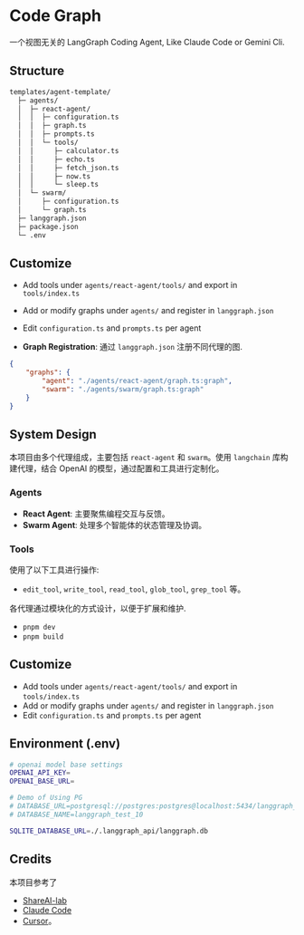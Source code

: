 # Code Graph

一个视图无关的 LangGraph Coding Agent, Like Claude Code or Gemini Cli.

## Structure

```txt
templates/agent-template/
  ├─ agents/
  │  ├─ react-agent/
  │  │  ├─ configuration.ts
  │  │  ├─ graph.ts
  │  │  ├─ prompts.ts
  │  │  └─ tools/
  │  │     ├─ calculator.ts
  │  │     ├─ echo.ts
  │  │     ├─ fetch_json.ts
  │  │     ├─ now.ts
  │  │     └─ sleep.ts
  │  └─ swarm/
  │     ├─ configuration.ts
  │     └─ graph.ts
  ├─ langgraph.json
  ├─ package.json
  └─ .env
```

## Customize

-   Add tools under `agents/react-agent/tools/` and export in `tools/index.ts`
-   Add or modify graphs under `agents/` and register in `langgraph.json`
-   Edit `configuration.ts` and `prompts.ts` per agent

-   **Graph Registration**: 通过 `langgraph.json` 注册不同代理的图.

```json
{
    "graphs": {
        "agent": "./agents/react-agent/graph.ts:graph",
        "swarm": "./agents/swarm/graph.ts:graph"
    }
}
```

## System Design

本项目由多个代理组成，主要包括 `react-agent` 和 `swarm`。使用 `langchain` 库构建代理，结合 OpenAI 的模型，通过配置和工具进行定制化。

### Agents

- **React Agent**: 主要聚焦编程交互与反馈。
- **Swarm Agent**: 处理多个智能体的状态管理及协调。

### Tools

使用了以下工具进行操作:
- `edit_tool`, `write_tool`, `read_tool`, `glob_tool`, `grep_tool` 等。

各代理通过模块化的方式设计，以便于扩展和维护.

-   `pnpm dev`
-   `pnpm build`

## Customize

-   Add tools under `agents/react-agent/tools/` and export in `tools/index.ts`
-   Add or modify graphs under `agents/` and register in `langgraph.json`
-   Edit `configuration.ts` and `prompts.ts` per agent

## Environment (.env)

```sh
# openai model base settings
OPENAI_API_KEY=
OPENAI_BASE_URL=

# Demo of Using PG
# DATABASE_URL=postgresql://postgres:postgres@localhost:5434/langgraph_test_10?sslmode=require
# DATABASE_NAME=langgraph_test_10

SQLITE_DATABASE_URL=./.langgraph_api/langgraph.db
```

## Credits

本项目参考了

-   [ShareAI-lab](https://github.com/shareAI-lab)
-   [Claude Code](https://docs.anthropic.com/)
-   [Cursor](https://cursor.com/)。
